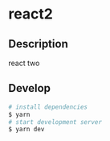 # react2

## Description

react two

## Develop

```bash
# install dependencies
$ yarn
# start development server
$ yarn dev
```